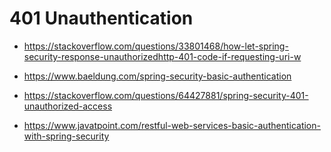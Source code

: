 # 401 Unauthentication

* https://stackoverflow.com/questions/33801468/how-let-spring-security-response-unauthorizedhttp-401-code-if-requesting-uri-w
* https://www.baeldung.com/spring-security-basic-authentication
* https://stackoverflow.com/questions/64427881/spring-security-401-unauthorized-access

* https://www.javatpoint.com/restful-web-services-basic-authentication-with-spring-security